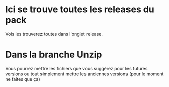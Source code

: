 #  Ici se trouve toutes les releases du pack
Vois les trouverez toutes dans l'onglet release.
# Dans la branche Unzip
Vous pourrez mettre les fichiers que vous suggérez pour les futures versions ou tout simplement mettre les anciennes versions (pour le moment ne faites que ça)

